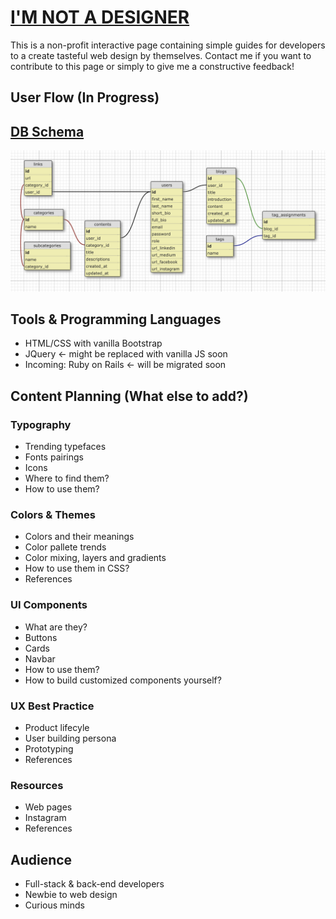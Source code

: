 # [I'M NOT A DESIGNER](https://sisiflorensia.github.io/iamnotadesigner/)

This is a non-profit interactive page containing simple guides for developers to a create tasteful web design by themselves.
Contact me if you want to contribute to this page or simply to give me a constructive feedback!

## User Flow (In Progress)

## [DB Schema](https://kitt.lewagon.com/db/3180)
![IA](db_schema.png)

## Tools & Programming Languages
- HTML/CSS with vanilla Bootstrap
- JQuery <- might be replaced with vanilla JS soon
- Incoming: Ruby on Rails <- will be migrated soon

## Content Planning (What else to add?)
### Typography
- Trending typefaces
- Fonts pairings
- Icons
- Where to find them?
- How to use them?
### Colors & Themes
- Colors and their meanings
- Color pallete trends
- Color mixing, layers and gradients
- How to use them in CSS?
- References
### UI Components
- What are they?
- Buttons
- Cards
- Navbar
- How to use them?
- How to build customized components yourself?
### UX Best Practice
- Product lifecyle
- User building persona
- Prototyping
- References
### Resources
- Web pages
- Instagram
- References

## Audience
- Full-stack & back-end developers
- Newbie to web design
- Curious minds
<br>
